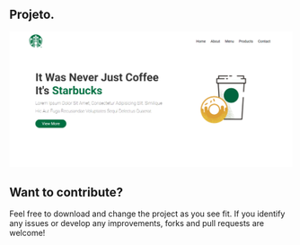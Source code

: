 <h2>Projeto.</h2>

<img src="https://github.com/devgamon/LandingPage/blob/main/assets/img/page.png">

<h2>Want to contribute?</h2>
<p>Feel free to download and change the project as you see fit. If you identify any issues or develop any improvements, forks and pull requests are welcome!</p>
